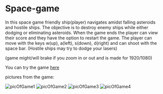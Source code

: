 # Space-game
In this space game friendly ship(player) navigates amidst falling asteroids and hostile ships. The objective is to destroy enemy ships while either dodging or eliminating asteroids. When the game ends the player can view their score and they have the option to restart the game. The player can move with the keys w(up), a(left), s(down), d(right) and can shoot with the space bar. (Hostile ships may try to dodge your lasers)

(game might/will brake if you zoom in or out and is made for 1920/1080)

You can try the game <a href="https://space-game.ivailopietkov1.repl.co">here</a>

pictures from the game:

![picOfGame1](https://github.com/IvailoPe/Space-game/assets/123314052/566fa0d3-c2d2-4d10-8e25-b0bbefb86b01)
![picOfGame2](https://github.com/IvailoPe/Space-game/assets/123314052/99579fa7-a56b-45f3-bd2c-a7098a5310aa)
![picOfGame3](https://github.com/IvailoPe/Space-game/assets/123314052/72045804-e638-403e-b97e-99c51970589a)
![picOfGame4](https://github.com/IvailoPe/Space-game/assets/123314052/79207f08-de71-49e0-a275-3b22ed99d924)

